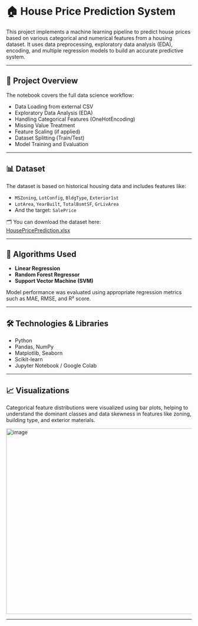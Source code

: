 # 🏠 House Price Prediction System

This project implements a machine learning pipeline to predict house prices based on various categorical and numerical features from a housing dataset. It uses data preprocessing, exploratory data analysis (EDA), encoding, and multiple regression models to build an accurate predictive system.

---

## 📂 Project Overview

The notebook covers the full data science workflow:

- Data Loading from external CSV
- Exploratory Data Analysis (EDA)
- Handling Categorical Features (OneHotEncoding)
- Missing Value Treatment
- Feature Scaling (if applied)
- Dataset Splitting (Train/Test)
- Model Training and Evaluation

---

## 📊 Dataset

The dataset is based on historical housing data and includes features like:

- `MSZoning`, `LotConfig`, `BldgType`, `Exterior1st`
- `LotArea`, `YearBuilt`, `TotalBsmtSF`, `GrLivArea`
- And the target: `SalePrice`

🗂️ You can download the dataset here:  
[HousePricePrediction.xlsx](https://github.com/KasiR07/Housing-Price-Prediction/raw/main/HousePricePrediction.xlsx)

---

## 🧠 Algorithms Used

- **Linear Regression**
- **Random Forest Regressor**
- **Support Vector Machine (SVM)**

Model performance was evaluated using appropriate regression metrics such as MAE, RMSE, and R² score.

---

## 🛠️ Technologies & Libraries

- Python  
- Pandas, NumPy  
- Matplotlib, Seaborn  
- Scikit-learn  
- Jupyter Notebook / Google Colab

---

## 📈 Visualizations

Categorical feature distributions were visualized using bar plots, helping to understand the dominant classes and data skewness in features like zoning, building type, and exterior materials.

<img width="1862" height="504" alt="image" src="https://github.com/user-attachments/assets/0a3e2632-ce6f-4e9b-86fa-db22fa73ce0b" />


---
